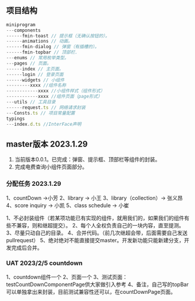 ## 项目结构
```js
miniprogram
---components
------fmin-toast // 提示框（无确认按钮的）。
------animations // 动画。
------fmin-dialog // 弹窗（有插槽的）。
------fmin-topbar // 顶部栏.
---enums // 常用枚举类型。
---pages // 页面。
------index // 主页面。
------login // 登录页面
------widgets // 小组件
---------xxxx //组件名称
------------xxxx //小组件样式（组件形式）
------------xxxx //组件页面（page形式）
---utils // 工具目录
------request.ts // 网络请求封装
---Consts.ts // 项目常量配置
typings
---index.d.ts //InterFace声明
```
## master版本 2023.1.29
1. 当前版本0.0.1。已完成：弹窗、提示框、顶部栏等组件的封装。
2. 完成电费查询小组件页面部分。
### 分配任务 2023.1.29
1、countDown ->小芳
2、library -> 小王
3、library（collection）-> 张义昂
4、score inquiry -> 小凯
5、class schedule ->  小崔

1、不必封装组件（若某项功能已有实现的组件，就用我们的，如果我们的组件有些不兼容，则和继超提交）。
2、每个人全权负责自己的一块内容，直至提测。
3、尽量只动自己的目录。
4、合并代码。（前几次继超会带，后面需要自己发送pullrequest）
5、绝对绝对不能直接提交master。开发新功能只能新建分支，开发完成后合并。

### UAT 2023/2/5 countdown
1、countdown组件一个
2、页面一个
3、测试页面：testCountDownComponentPage供大家做引入参考
4、备注，自己写的topBar可以单独拿出来封装，目前测试兼容性还可以，在countDownPage页面。


